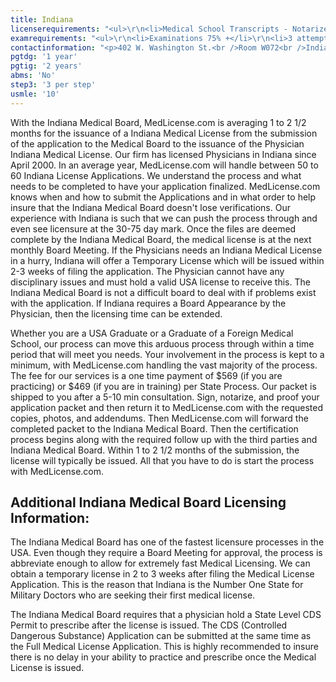 ```yaml
---
title: Indiana
licenserequirements: "<ul>\r\n<li>Medical School Transcripts - Notarized Copy</li>\r\n<li>AMA/AOA Profile</li>\r\n<li>Training Diplomas - Notarized Copy</li>\r\n<li>All State Medical Licenses</li>\r\n<li>National Examination Scores (USMLE/FLEX/NBME/NBOME)</li>\r\n<li>ECFMG Certification</li>\r\n<li>NPDB-HIPDB Report</li>\r\n</ul>"
examrequirements: "<ul>\r\n<li>Examinations 75% +</li>\r\n<li>3 attempts limit per Step - USMLE</li>\r\n<li>10 year limit</li>\r\n<li>1 year PGY for USA Grads</li>\r\n<li>2 years PGY for International Grads</li>\r\n<li>State Exam Accepted if Pre-1975</li>\r\n<li>No SPEX Exam Requirement</li>\r\n</ul>"
contactinformation: "<p>402 W. Washington St.<br />Room W072<br />Indianapolis, IN 46204<br />Phone: (317) 234-2060<br />Fax: (317) 233-4236</p>\r\n<p><a href=\"http://www.in.gov/pla/medical.htm\">www.in.gov/pla/medical.htm</a></p>"
pgtdg: '1 year'
pgtig: '2 years'
abms: 'No'
step3: '3 per step'
usmle: '10'
---
```


<p>With the Indiana Medical Board, MedLicense.com is averaging 1 to 2 1/2 months for the issuance of a Indiana Medical License from the submission of the application to the Medical Board to the issuance of the Physician Indiana Medical License. Our firm has licensed Physicians in Indiana since April 2000. In an average year, MedLicense.com will handle between 50 to 60 Indiana License Applications. We understand the process and what needs to be completed to have your application finalized. MedLicense.com knows when and how to submit the Applications and in what order to help insure that the Indiana Medical Board doesn't lose verifications. Our experience with Indiana is such that we can push the process through and even see licensure at the 30-75 day mark. Once the files are deemed complete by the Indiana Medical Board, the medical license is at the next monthly Board Meeting. If the Physicians needs an Indiana Medical License in a hurry, Indiana will offer a Temporary License which will be issued within 2-3 weeks of filing the application. The Physician cannot have any disciplinary issues and must hold a valid USA license to receive this. The Indiana Medical Board is not a difficult board to deal with if problems exist with the application. If Indiana requires a Board Appearance by the Physician, then the licensing time can be extended.</p>
<p>Whether you are a USA Graduate or a Graduate of a Foreign Medical School, our process can move this arduous process through within a time period that will meet you needs. Your involvement in the process is kept to a minimum, with MedLicense.com handling the vast majority of the process. The fee for our services is a one time payment of $569 (if you are practicing) or $469 (if you are in training) per State Process. Our packet is shipped to you after a 5-10 min consultation. Sign, notarize, and proof your application packet and then return it to MedLicense.com with the requested copies, photos, and addendums. Then MedLicense.com will forward the completed packet to the Indiana Medical Board. Then the certification process begins along with the required follow up with the third parties and Indiana Medical Board. Within 1 to 2 1/2 months of the submission, the license will typically be issued. All that you have to do is start the process with MedLicense.com.</p>
<h2 id="mcetoc_1cdqb3bpi0">Additional Indiana Medical Board Licensing Information:</h2>
<p>The Indiana Medical Board has one of the fastest licensure processes in the USA. Even though they require a Board Meeting for approval, the process is abbreviate enough to allow for extremely fast Medical Licensing. We can obtain a temporary license in 2 to 3 weeks after filing the Medical License Application. This is the reason that Indiana is the Number One State for Military Doctors who are seeking their first medical license.</p>
<p>The Indiana Medical Board requires that a physician hold a State Level CDS Permit to prescribe after the license is issued. The CDS (Controlled Dangerous Substance) Application can be submitted at the same time as the Full Medical License Application. This is highly recommended to insure there is no delay in your ability to practice and prescribe once the Medical License is issued.</p>